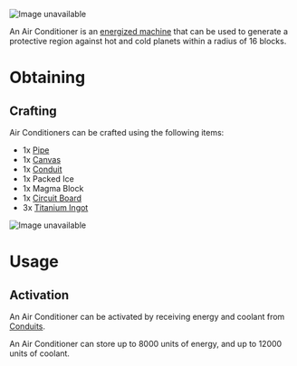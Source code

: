 ![Image unavailable](https://i.imgur.com/RGmn1qL.png)

An Air Conditioner is an [energized machine](Energy-Systems) that can be used to generate a protective region against hot and cold planets within a radius of 16 blocks.

# Obtaining

## Crafting

Air Conditioners can be crafted using the following items:

* 1x [Pipe](Pipe)
* 1x [Canvas](Canvas)
* 1x [Conduit](Conduit)
* 1x Packed Ice
* 1x Magma Block
* 1x [Circuit Board](Circuit-Board)
* 3x [Titanium Ingot](Titanium-Ingot)

![Image unavailable](https://i.imgur.com/I1AuSzO.png)

# Usage

## Activation

An Air Conditioner can be activated by receiving energy and coolant from [Conduits](Conduit).

An Air Conditioner can store up to 8000 units of energy, and up to 12000 units of coolant.